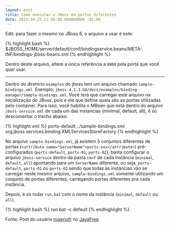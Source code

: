 ```yaml
---
layout: post
title: Como executar o JBoss em portas diferentes
date: 2013-10-25 12:56:00.000000000 -02:00
---
```

Edit: para fazer o mesmo no JBoss 6, o arquivo a usar é este:

{% highlight bash %}
$JBOSS_HOME/server/default/conf/bindingservice.beans/META-INF/bindings-jboss-beans.xml
{% endhighlight %}

Dentro deste arquivo, altere a única referência a `8080` pela porta que você
quer usar.

---

Dentro do diretório `examples` do jboss tem um arquivo chamado `sample-bindings.xml`. Exemplo: `jboss-4.2.3.GA/docs/examples/binding-manager/sample-bindings.xml`. Você terá que carregar este arquivo na inicialização do JBoss, pois é ele que define quais são as portas utilizadas pelo container. Para isso, você habilita o MBean que está dentro do arquivo `jboss-service.xml` de cada um das instancias (minimal, default, all), é só descomentar o trecho abaixo:

{% highlight xml %}
<mbean
 code="org.jboss.services.binding.ServiceBindingManager"
 name="jboss.system:service=ServiceBindingManager">
  <attribute name="ServerName">
    ports-default
  </attribute>
  <attribute name="StoreURL">
    ../sample-bindings.xml
  </attribute>
  <attribute name="StoreFactoryClassName">
    org.jboss.services.binding.XMLServicesStoreFactory
  </attribute>
</mbean>
{% endhighlight %}

No arquivo `sample-bindings.xml`, já existem 3 conjuntos diferentes de portas (`<attribute name="ServerName">ports-xxx</attribute>`) pré-configurados (`ports-default`, `ports-01`, `ports-02`), basta configurar o arquivo `jboss-service` dentro da pasta `conf` de cada instância (`minimal`, `default`, `all`) apontando para um `ServerName` diferente, ou seja, `ports-default`, `ports-01` ou `ports-02` sendo que todas as instâncias vão se carregar neste mesmo arquivo, `sample-bindings.xml` somente utilizando um conjunto de portas diferentes, carregando portas diferentes pra cada instância.

Depois, é só rodar `run.bat` com o nome da instância (`minimal`, `default` ou `all`).

{% highlight bash %}
run.bat -c default
{% endhighlight %}

Fonte: Post do usuário [rogeriofr](http://javafree.uol.com.br/viewprofile.jbb?u=6286) no [JavaFree](http://javafree.uol.com.br/topic-848360-Duas-instancias-do-JBoss-com-ejb-na-mesma-maquina.html#ixzz2LwU27mXm).
